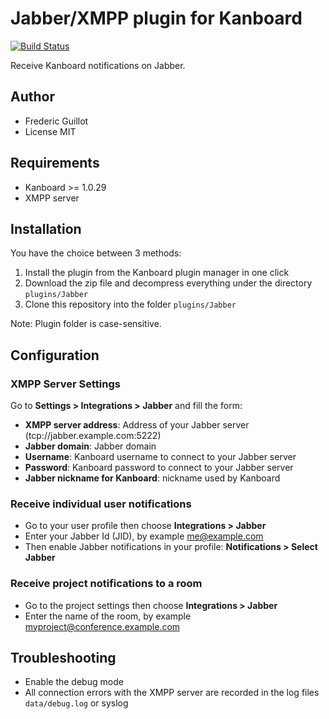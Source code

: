 Jabber/XMPP plugin for Kanboard
===============================

[![Build Status](https://travis-ci.org/kanboard/plugin-jabber.svg?branch=master)](https://travis-ci.org/kanboard/plugin-jabber)

Receive Kanboard notifications on Jabber.

Author
------

- Frederic Guillot
- License MIT

Requirements
------------

- Kanboard >= 1.0.29
- XMPP server

Installation
------------

You have the choice between 3 methods:

1. Install the plugin from the Kanboard plugin manager in one click
2. Download the zip file and decompress everything under the directory `plugins/Jabber`
3. Clone this repository into the folder `plugins/Jabber`

Note: Plugin folder is case-sensitive.

Configuration
-------------

### XMPP Server Settings

Go to **Settings > Integrations > Jabber** and fill the form:

- **XMPP server address**: Address of your Jabber server (tcp://jabber.example.com:5222)
- **Jabber domain**: Jabber domain
- **Username**: Kanboard username to connect to your Jabber server
- **Password**: Kanboard password to connect to your Jabber server
- **Jabber nickname for Kanboard**: nickname used by Kanboard

### Receive individual user notifications

- Go to your user profile then choose **Integrations > Jabber**
- Enter your Jabber Id (JID), by example me@example.com
- Then enable Jabber notifications in your profile: **Notifications > Select Jabber**

### Receive project notifications to a room

- Go to the project settings then choose **Integrations > Jabber**
- Enter the name of the room, by example myproject@conference.example.com

## Troubleshooting

- Enable the debug mode
- All connection errors with the XMPP server are recorded in the log files `data/debug.log` or syslog
